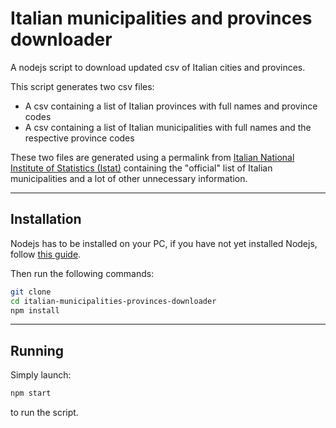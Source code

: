 # Italian municipalities and provinces downloader

A nodejs script to download updated csv of Italian cities and provinces.

This script generates two csv files:

- A csv containing a list of Italian provinces with full names and province codes
- A csv containing a list of Italian municipalities with full names and the respective province codes

These two files are generated using a permalink from [Italian National Institute of Statistics (Istat)](https://en.wikipedia.org/wiki/Italian_National_Institute_of_Statistics) containing the "official" list of Italian municipalities and a lot of other unnecessary information.

------

## Installation

Nodejs has to be installed on your PC, if you have not yet installed Nodejs, follow [this guide](https://nodejs.org/en/download).

Then run the following commands:

```bash
git clone
cd italian-municipalities-provinces-downloader
npm install
```

------

## Running

Simply launch:

```bash
npm start
```

to run the script.
